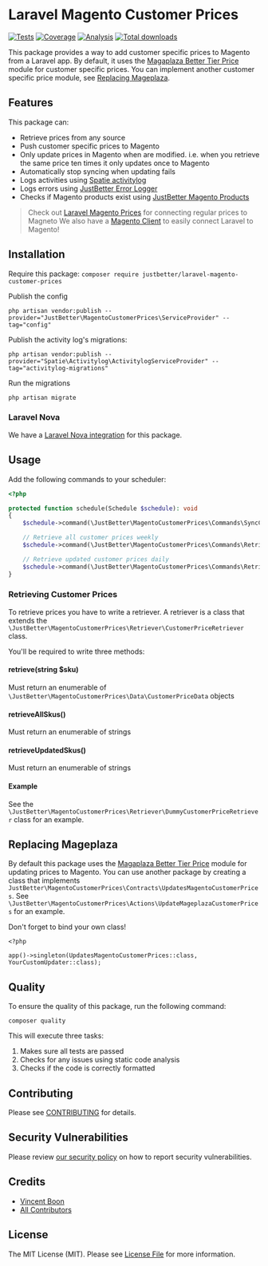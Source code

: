# Laravel Magento Customer Prices

<p>
    <a href="https://github.com/justbetter/laravel-magento-customer-prices"><img src="https://img.shields.io/github/workflow/status/justbetter/laravel-magento-customer-prices/tests?label=tests&style=flat-square" alt="Tests"></a>
    <a href="https://github.com/justbetter/laravel-magento-customer-prices"><img src="https://img.shields.io/github/workflow/status/justbetter/laravel-magento-customer-prices/coverage?label=coverage&style=flat-square" alt="Coverage"></a>
    <a href="https://github.com/justbetter/laravel-magento-customer-prices"><img src="https://img.shields.io/github/workflow/status/justbetter/laravel-magento-customer-prices/analyse?label=analysis&style=flat-square" alt="Analysis"></a>
    <a href="https://github.com/justbetter/laravel-magento-customer-prices"><img src="https://img.shields.io/packagist/dt/justbetter/laravel-magento-customer-prices?color=blue&style=flat-square" alt="Total downloads"></a>
</p>

This package provides a way to add customer specific prices to Magento from a Laravel app.
By default, it uses the [Magaplaza Better Tier Price](https://www.mageplaza.com/magento-2-better-tier-price/) module for customer specific prices.
You can implement another customer specific price module, see [Replacing Mageplaza](#replacing-mageplaza).

## Features
This package can:

- Retrieve prices from any source
- Push customer specific prices to Magento
- Only update prices in Magento when are modified. i.e. when you retrieve the same price ten times it only updates once to Magento
- Automatically stop syncing when updating fails
- Logs activities using [Spatie activitylog](https://github.com/spatie/laravel-activitylog)
- Logs errors using [JustBetter Error Logger](https://github.com/justbetter/laravel-error-logger)
- Checks if Magento products exist using [JustBetter Magento Products](https://github.com/justbetter/laravel-magento-products)

> Check out [Laravel Magento Prices](https://github.com/justbetter/laravel-magento-prices) for connecting regular prices to Magneto
> We also have a [Magento Client](https://github.com/justbetter/laravel-magento-client) to easily connect Laravel to Magento!

## Installation

Require this package: `composer require justbetter/laravel-magento-customer-prices`

Publish the config
```
php artisan vendor:publish --provider="JustBetter\MagentoCustomerPrices\ServiceProvider" --tag="config"
```

Publish the activity log's migrations:
```
php artisan vendor:publish --provider="Spatie\Activitylog\ActivitylogServiceProvider" --tag="activitylog-migrations"
```

Run the migrations
```
php artisan migrate
```

### Laravel Nova

We have a [Laravel Nova integration](https://github.com/justbetter/laravel-magento-customer-prices-nova) for this package.


## Usage

Add the following commands to your scheduler:
```php
<?php

protected function schedule(Schedule $schedule): void
{
    $schedule->command(\JustBetter\MagentoCustomerPrices\Commands\SyncCustomerPricesCommand::class)->everyMinute();

    // Retrieve all customer prices weekly
    $schedule->command(\JustBetter\MagentoCustomerPrices\Commands\RetrieveAllCustomerPricesCommand::class)->weekly();

    // Retrieve updated customer prices daily
    $schedule->command(\JustBetter\MagentoCustomerPrices\Commands\RetrieveUpdatedCustomerPricesCommand::class)->daily();
}
```

### Retrieving Customer Prices

To retrieve prices you have to write a retriever.
A retriever is a class that extends the `\JustBetter\MagentoCustomerPrices\Retriever\CustomerPriceRetriever` class.

You'll be required to write three methods:
#### retrieve(string $sku)

Must return an enumerable of `\JustBetter\MagentoCustomerPrices\Data\CustomerPriceData` objects

#### retrieveAllSkus()

Must return an enumerable of strings

#### retrieveUpdatedSkus()

Must return an enumerable of strings

#### Example
See the `\JustBetter\MagentoCustomerPrices\Retriever\DummyCustomerPriceRetriever` class for an example.

## Replacing Mageplaza

By default this package uses the [Magaplaza Better Tier Price](https://www.mageplaza.com/magento-2-better-tier-price/) module for updating prices to Magento.
You can use another package by creating a class that implements `JustBetter\MagentoCustomerPrices\Contracts\UpdatesMagentoCustomerPrices`.
See `\JustBetter\MagentoCustomerPrices\Actions\UpdateMageplazaCustomerPrices` for an example.

Don't forget to bind your own class!
```
<?php

app()->singleton(UpdatesMagentoCustomerPrices::class, YourCustomUpdater::class);
```

## Quality

To ensure the quality of this package, run the following command:

```shell
composer quality
```

This will execute three tasks:

1. Makes sure all tests are passed
2. Checks for any issues using static code analysis
3. Checks if the code is correctly formatted

## Contributing

Please see [CONTRIBUTING](.github/CONTRIBUTING.md) for details.

## Security Vulnerabilities

Please review [our security policy](../../security/policy) on how to report security vulnerabilities.

## Credits

- [Vincent Boon](https://github.com/VincentBean)
- [All Contributors](../../contributors)

## License

The MIT License (MIT). Please see [License File](LICENSE) for more information.
